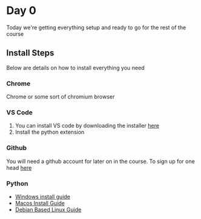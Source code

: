 # Day 0

Today we're getting everything setup and ready to go for the rest of the course

## Install Steps

Below are details on how to install everything you need

### Chrome

Chrome or some sort of chromium browser

### VS Code

1. You can install VS code by downloading the installer [here](https://code.visualstudio.com/download)
2. Install the python extension

### Github

You will need a github account for later on in the course. To sign up for one head [here](https://github.com/signup)

### Python

- [Windows install guide](https://www.youtube.com/watch?v=s6X_BVfncOw)
- [Macos Install Guide](https://www.youtube.com/watch?v=3-sPfR4JEQ8)
- [Debian Based Linux Guide](https://www.youtube.com/watch?v=VbXE5LR1BLg)
